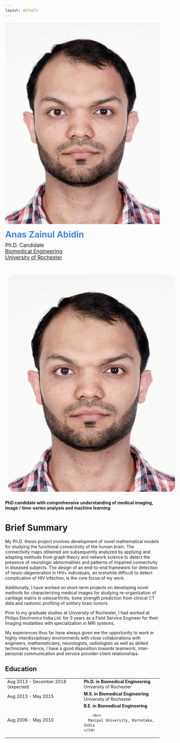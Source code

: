 ```yaml
---
layout: default
---
```


![Anas](/images/photo_Anas.jpg)

<div class="container">
  <div class="row">
    <div class="col-md-6 col-md-offset-1 vcenter idxHdr">
      <div style='font-size: 2em; color: #4582ec; font-weight: bold; padding-bottom: 0.3em;'>Anas Zainul Abidin</div>
      <div style='font-size: 1.2em;'>
        Ph.D. Candidate
      </div>
      <div style='font-size: 1.2em'>
        <a href="http://www.hajim.rochester.edu/bme/">Biomedical Engineering</a>
      </div>
      <div style='font-size: 1.2em'>
        <a href="http://rochester.edu/">University of Rochester</a>
      </div>
      <br/>
      <div style="padding: 0.3em; display: inline-block; border-radius: 4px; font-size: 1.2em;">
        <a href="data/cv.pdf" target='_blank' style='text-decoration: none;'>
          <i class="fas fa-file-download fa-3x"></i></i>
        </a>
      </div>
    <div class="col-md-2 vcenter idxHdr">
      <a href="/images/photo_Anas.jpg">
        <img src="/images/photo_Anas.jpg"
             style="border-radius: 20px; margin: 10px; max-width: none;"
             alt="Me."/>
      </a>
    </div>
  </div>


**PhD candidate with comprehensive understanding of medical imaging, image / time-series analysis and machine learning**

# Brief Summary

My Ph.D. thesis project involves development of novel mathematical models for studying the functional connectivity of the human brain. The connectivity maps obtained are subsequently analyzed by applying and adapting methods from graph theory and network science to detect the presence of neurologic abnormalities and patterns of impaired connectivity in diseased subjects. The design of an end-to-end framework for detection of neuro-degeneration in HIV+ individuals, an erstwhile difficult to detect complication of HIV infection, is the core focus of my work.

Additionally, I have worked on short-term projects on developing novel methods for characterizing medical images for studying re-organization of cartilage matrix in osteoarthritis, bone strength prediction from clinical CT data and radiomic profiling of solitary brain tumors. 

Prior to my graduate studies at University of Rochester, I had worked at Philips Electronics India Ltd. for 3 years as a Field Service Engineer for their Imaging modalities with specialization in MRI systems. 

My experiences thus far have always given me the opportunity to work in highly interdisciplinary environments with close collaborations with engineers, mathematicians, neurologists, radiologists as well as skilled technicians. Hence, I have a good disposition towards teamwork, inter-personal communication and service provider-client relationships. 


## <i class="fas fa-link"></i> Education

<table class="table table-hover">
  <tr>
    <td class="col-md-3">Aug 2013 - December 2018 (expected)</td>
    <td>
        <strong>Ph.D. in Biomedical Engineering</strong>
        <br>
      University of Rochester
    </td>
  </tr>
  <tr>
    <td class="col-md-3">Aug 2013 - May 2015</td>
    <td>
        <strong>M.S. in Biomedical Engineering</strong>
        <br>
      University of Rochester
    </td>
  </tr>
  <tr>
    <td class="col-md-3">Aug 2006 - May 2010</td>
    <td>
        <strong>B.E. in Biomedical Engineering</strong>
          
        <br>
      Manipal University, Karnataka, India
    </td>
  </tr>
